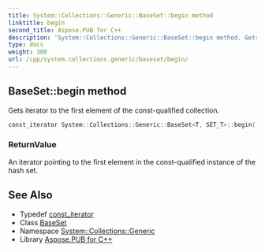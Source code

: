 ```yaml
---
title: System::Collections::Generic::BaseSet::begin method
linktitle: begin
second_title: Aspose.PUB for C++
description: 'System::Collections::Generic::BaseSet::begin method. Gets iterator to the first element of the const-qualified collection in C++.'
type: docs
weight: 300
url: /cpp/system.collections.generic/baseset/begin/
---
```

## BaseSet::begin method


Gets iterator to the first element of the const-qualified collection.

```cpp
const_iterator System::Collections::Generic::BaseSet<T, SET_T>::begin() const noexcept
```


### ReturnValue

An iterator pointing to the first element in the const-qualified instance of the hash set.

## See Also

* Typedef [const_iterator](../const_iterator/)
* Class [BaseSet](../)
* Namespace [System::Collections::Generic](../../)
* Library [Aspose.PUB for C++](../../../)
